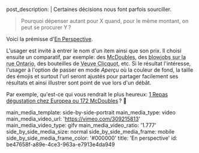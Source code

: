 post_description: |
  Certaines décisions nous font parfois&nbsp;sourciller.
  
  > Pourquoi dépenser autant pour&nbsp;X quand, pour le même montant, on peut se procurer&nbsp;Y&thinsp;?
  
  Voici la prémisse d'[En Perspective](http://enperspective.smnarnold.com).
  
  L'usager est invité à entrer le nom d'un item ainsi que son prix. Il choisi ensuite un comparatif, par exemple: des <abbr title="1.39$">McDoubles</abbr>, des <abbr title="20$">blowjobs sur la rue Ontario</abbr>, des bouteilles de <abbr title="71.25$">Veuve Clicquot</abbr>, etc. Si le résultat l'intéresse, l'usager à l'option de passer en mode _Aperçu_ où la couleur de fond, la taille des émojis et surtout l'url seront ajustés pour partager facilement ses résultats et ainsi illustrer  sont point de vue lors d'un débât.
  
  Par exemple, qu'est-ce qui vous rendrait le plus heureux: [1 Repas dégustation chez Europea ou 172&nbsp;McDoubles](http://enperspective.smnarnold.com/mcdoubles/275/1+repas+d%C3%A9gustion+chez+Europea/apercu)&thinsp;? 🤔
  
main_media_template: side-by-side-portrait
main_media_type: video
main_media_video_url: 'https://vimeo.com/309215813'
main_media_video_type: gifv
main_media_video_ratio: '1.777'
side_by_side_media_size: normal
side_by_side_media_frame: mobile
side_by_side_media_frame_color: '#000000'
title: 'En perspective'
id: be47658f-a89e-4ce3-963a-e7913e4da949
